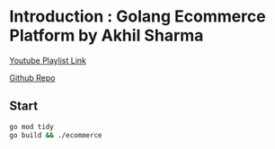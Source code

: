 # Introduction : Golang Ecommerce Platform by Akhil Sharma

[Youtube Playlist Link](https://www.youtube.com/playlist?list=PL5dTjWUk_cPaf5uSEmr8ilR-GtO6s7QJJ)

[Github Repo](https://github.com/AkhilSharma90/go-ecommerce-project)

## Start

```bash
go mod tidy
go build && ./ecommerce
```
